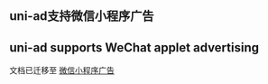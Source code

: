 ## uni-ad支持微信小程序广告
## uni-ad supports WeChat applet advertising

文档已迁移至 [微信小程序广告](https://uniapp.dcloud.net.cn/uni-ad/ad-weixin.html)
